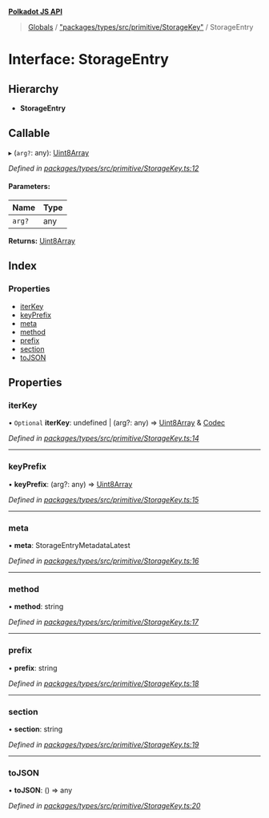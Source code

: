 **[Polkadot JS API](../README.md)**

> [Globals](../globals.md) / ["packages/types/src/primitive/StorageKey"](../modules/_packages_types_src_primitive_storagekey_.md) / StorageEntry

# Interface: StorageEntry

## Hierarchy

* **StorageEntry**

## Callable

▸ (`arg?`: any): [Uint8Array](../classes/_packages_types_src_codec_raw_.raw.md#uint8array)

*Defined in [packages/types/src/primitive/StorageKey.ts:12](https://github.com/polkadot-js/api/blob/95c4f03bc/packages/types/src/primitive/StorageKey.ts#L12)*

#### Parameters:

Name | Type |
------ | ------ |
`arg?` | any |

**Returns:** [Uint8Array](../classes/_packages_types_src_codec_raw_.raw.md#uint8array)

## Index

### Properties

* [iterKey](_packages_types_src_primitive_storagekey_.storageentry.md#iterkey)
* [keyPrefix](_packages_types_src_primitive_storagekey_.storageentry.md#keyprefix)
* [meta](_packages_types_src_primitive_storagekey_.storageentry.md#meta)
* [method](_packages_types_src_primitive_storagekey_.storageentry.md#method)
* [prefix](_packages_types_src_primitive_storagekey_.storageentry.md#prefix)
* [section](_packages_types_src_primitive_storagekey_.storageentry.md#section)
* [toJSON](_packages_types_src_primitive_storagekey_.storageentry.md#tojson)

## Properties

### iterKey

• `Optional` **iterKey**: undefined \| (arg?: any) => [Uint8Array](../classes/_packages_types_src_codec_raw_.raw.md#uint8array) & [Codec](_packages_types_src_types_codec_.codec.md)

*Defined in [packages/types/src/primitive/StorageKey.ts:14](https://github.com/polkadot-js/api/blob/95c4f03bc/packages/types/src/primitive/StorageKey.ts#L14)*

___

### keyPrefix

•  **keyPrefix**: (arg?: any) => [Uint8Array](../classes/_packages_types_src_codec_raw_.raw.md#uint8array)

*Defined in [packages/types/src/primitive/StorageKey.ts:15](https://github.com/polkadot-js/api/blob/95c4f03bc/packages/types/src/primitive/StorageKey.ts#L15)*

___

### meta

•  **meta**: StorageEntryMetadataLatest

*Defined in [packages/types/src/primitive/StorageKey.ts:16](https://github.com/polkadot-js/api/blob/95c4f03bc/packages/types/src/primitive/StorageKey.ts#L16)*

___

### method

•  **method**: string

*Defined in [packages/types/src/primitive/StorageKey.ts:17](https://github.com/polkadot-js/api/blob/95c4f03bc/packages/types/src/primitive/StorageKey.ts#L17)*

___

### prefix

•  **prefix**: string

*Defined in [packages/types/src/primitive/StorageKey.ts:18](https://github.com/polkadot-js/api/blob/95c4f03bc/packages/types/src/primitive/StorageKey.ts#L18)*

___

### section

•  **section**: string

*Defined in [packages/types/src/primitive/StorageKey.ts:19](https://github.com/polkadot-js/api/blob/95c4f03bc/packages/types/src/primitive/StorageKey.ts#L19)*

___

### toJSON

•  **toJSON**: () => any

*Defined in [packages/types/src/primitive/StorageKey.ts:20](https://github.com/polkadot-js/api/blob/95c4f03bc/packages/types/src/primitive/StorageKey.ts#L20)*
